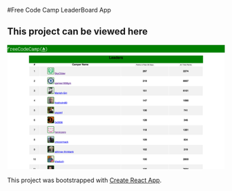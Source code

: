 #Free Code Camp LeaderBoard App
## This project can be viewed here
[![LINK TO PROJECT](https://github.com/kolldavi/fcc-leaderboard/blob/master/ScreenShot.png?raw=true)](https://free-code-camp-leaderboard.herokuapp.com/)


This project was bootstrapped with [Create React App](https://github.com/facebookincubator/create-react-app).
